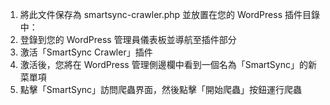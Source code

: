 1. 將此文件保存為 smartsync-crawler.php 並放置在您的 WordPress 插件目錄中：
2. 登錄到您的 WordPress 管理員儀表板並導航至插件部分
3. 激活「SmartSync Crawler」插件
4. 激活後，您將在 WordPress 管理側邊欄中看到一個名為「SmartSync」的新菜單項
5. 點擊「SmartSync」訪問爬蟲界面，然後點擊「開始爬蟲」按鈕運行爬蟲